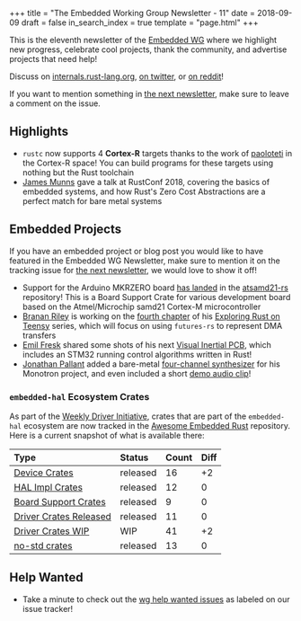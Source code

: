 +++
title = "The Embedded Working Group Newsletter - 11"
date = 2018-09-09
draft = false
in_search_index = true
template = "page.html"
+++

This is the eleventh newsletter of the [Embedded WG] where we highlight new progress, celebrate cool projects, thank the community, and advertise projects that need help!

[Embedded WG]: https://github.com/rust-embedded/wg

Discuss on [internals.rust-lang.org], [on twitter], or [on reddit]!

<!-- TODO, update links after post lands -->
[internals.rust-lang.org]: #
[on twitter]: #
[on reddit]: #

<!-- more -->

If you want to mention something in [the next newsletter], make sure to leave a comment on the issue.

[the next newsletter]: https://github.com/rust-embedded/blog/issues/12

## Highlights

* `rustc` now supports 4 **Cortex-R** targets thanks to the work of [paoloteti] in the Cortex-R space! You can build programs for these targets using nothing but the Rust toolchain
* [James Munns] gave a talk at RustConf 2018, covering the basics of embedded systems, and how Rust's Zero Cost Abstractions are a perfect match for bare metal systems

[paoloteti]: https://github.com/paoloteti

[at RustConf 2018]: https://www.youtube.com/watch?v=t99L3JHhLc0
[James Munns]: https://github.com/jamesmunns

## Embedded Projects

If you have an embedded project or blog post you would like to have featured in the Embedded WG Newsletter, make sure to mention it on the tracking issue for [the next newsletter], we would love to show it off!

* Support for the Arduino MKRZERO board [has landed] in the [atsamd21-rs] repository! This is a Board Support Crate for various development board based on the Atmel/Microchip samd21 Cortex-M microcontroller
* [Branan Riley] is working on the [fourth chapter] of his [Exploring Rust on Teensy] series, which will focus on using `futures-rs` to represent DMA transfers
* [Emil Fresk] shared some shots of his next [Visual Inertial PCB], which includes an STM32 running control algorithms written in Rust!
* [Jonathan Pallant] added a bare-metal [four-channel synthesizer] for his Monotron project, and even included a short [demo audio clip]!

[fourth chapter]: https://twitter.com/branan/status/1038222375790161920
[Exploring Rust on Teensy]: https://branan.github.io/teensy/
[Branan Riley]: https://github.com/branan

[Visual Inertial PCB]: https://twitter.com/korken89/status/1038494310830952449
[Emil Fresk]: https://github.com/korken89

[four-channel synthesizer]: https://twitter.com/therealjpster/status/1036298070022086656
[Jonathan Pallant]: https://github.com/thejpster
[demo audio clip]: https://www.youtube.com/watch?v=NvfyFhFK11g

[has landed]: https://twitter.com/gonadic_io/status/1035916949287575552
[atsamd21-rs]: https://github.com/wez/atsamd21-rs


### `embedded-hal` Ecosystem Crates

As part of the [Weekly Driver Initiative], crates that are part of the `embedded-hal` ecosystem are now tracked in the [Awesome Embedded Rust] repository. Here is a current snapshot of what is available there:

| Type                      | Status    | Count | Diff |
| :---                      | :-----    | :---- | :--- |
| [Device Crates]           | released  | 16    | +2   |
| [HAL Impl Crates]         | released  | 12    | 0    |
| [Board Support Crates]    | released  | 9     | 0    |
| [Driver Crates Released]  | released  | 11    | 0    |
| [Driver Crates WIP]       | WIP       | 41    | +2   |
| [no-std crates]           | released  | 13    | 0    |

[Awesome Embedded Rust]: https://github.com/rust-embedded/awesome-embedded-rust
[Weekly Driver Initiative]: https://github.com/rust-embedded/wg/issues/39
[Device Crates]: https://github.com/rust-embedded/awesome-embedded-rust#device-crates
[HAL Impl Crates]: https://github.com/rust-embedded/awesome-embedded-rust#hal-implementation-crates
[Board Support Crates]: https://github.com/rust-embedded/awesome-embedded-rust#board-support-crates
[Driver Crates Released]: https://github.com/rust-embedded/awesome-embedded-rust#driver-crates
[Driver Crates WIP]: https://github.com/rust-embedded/awesome-embedded-rust#wip
[no-std crates]: https://github.com/rust-embedded/awesome-embedded-rust#no-std-crates

## Help Wanted

* Take a minute to check out the [wg help wanted issues] as labeled on our issue tracker!

[wg help wanted issues]: https://github.com/search?q=org%3Arust-embedded+is%3Aissue+is%3Aopen+milestone%3Arc1+label%3A%22help+wanted%22&type=Issues
